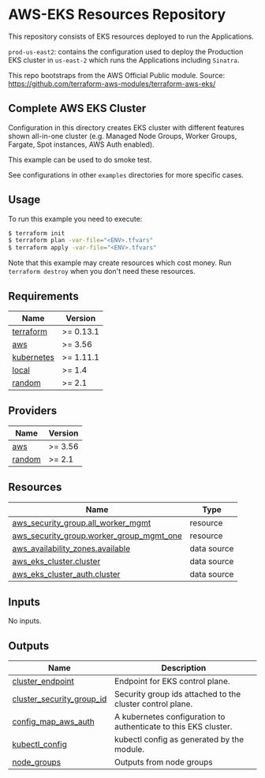 # AWS-EKS Resources Repository

This repository consists of EKS resources deployed to run the Applications.

`prod-us-east2`: contains the configuration used to deploy the Production EKS cluster in `us-east-2` which runs the Applications including `Sinatra`.

This repo bootstraps from the AWS Official Public module.
Source: https://github.com/terraform-aws-modules/terraform-aws-eks/

## Complete AWS EKS Cluster

Configuration in this directory creates EKS cluster with different features shown all-in-one cluster (e.g. Managed Node Groups, Worker Groups, Fargate, Spot instances, AWS Auth enabled).

This example can be used to do smoke test.

See configurations in other `examples` directories for more specific cases.

## Usage

To run this example you need to execute:

```bash
$ terraform init
$ terraform plan -var-file="<ENV>.tfvars"
$ terraform apply -var-file="<ENV>.tfvars"
```

Note that this example may create resources which cost money. Run `terraform destroy` when you don't need these resources.

<!-- BEGINNING OF PRE-COMMIT-TERRAFORM DOCS HOOK -->
## Requirements

| Name | Version |
|------|---------|
| <a name="requirement_terraform"></a> [terraform](#requirement\_terraform) | >= 0.13.1 |
| <a name="requirement_aws"></a> [aws](#requirement\_aws) | >= 3.56 |
| <a name="requirement_kubernetes"></a> [kubernetes](#requirement\_kubernetes) | >= 1.11.1 |
| <a name="requirement_local"></a> [local](#requirement\_local) | >= 1.4 |
| <a name="requirement_random"></a> [random](#requirement\_random) | >= 2.1 |

## Providers

| Name | Version |
|------|---------|
| <a name="provider_aws"></a> [aws](#provider\_aws) | >= 3.56 |
| <a name="provider_random"></a> [random](#provider\_random) | >= 2.1 |

## Resources

| Name | Type |
|------|------|
| [aws_security_group.all_worker_mgmt](https://registry.terraform.io/providers/hashicorp/aws/latest/docs/resources/security_group) | resource |
| [aws_security_group.worker_group_mgmt_one](https://registry.terraform.io/providers/hashicorp/aws/latest/docs/resources/security_group) | resource |
| [aws_availability_zones.available](https://registry.terraform.io/providers/hashicorp/aws/latest/docs/data-sources/availability_zones) | data source |
| [aws_eks_cluster.cluster](https://registry.terraform.io/providers/hashicorp/aws/latest/docs/data-sources/eks_cluster) | data source |
| [aws_eks_cluster_auth.cluster](https://registry.terraform.io/providers/hashicorp/aws/latest/docs/data-sources/eks_cluster_auth) | data source |

## Inputs

No inputs.

## Outputs

| Name | Description |
|------|-------------|
| <a name="output_cluster_endpoint"></a> [cluster\_endpoint](#output\_cluster\_endpoint) | Endpoint for EKS control plane. |
| <a name="output_cluster_security_group_id"></a> [cluster\_security\_group\_id](#output\_cluster\_security\_group\_id) | Security group ids attached to the cluster control plane. |
| <a name="output_config_map_aws_auth"></a> [config\_map\_aws\_auth](#output\_config\_map\_aws\_auth) | A kubernetes configuration to authenticate to this EKS cluster. |
| <a name="output_kubectl_config"></a> [kubectl\_config](#output\_kubectl\_config) | kubectl config as generated by the module. |
| <a name="output_node_groups"></a> [node\_groups](#output\_node\_groups) | Outputs from node groups |
<!-- END OF PRE-COMMIT-TERRAFORM DOCS HOOK -->
